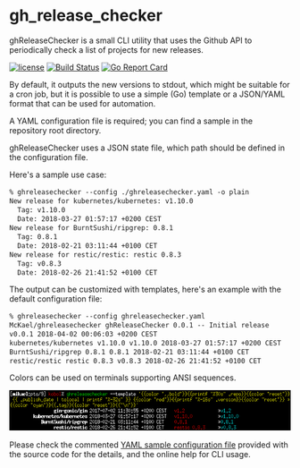 # gh_release_checker

ghReleaseChecker is a small CLI utility that uses the Github API to
periodically check a list of projects for new releases.

[![license](https://img.shields.io/badge/license-MIT-blue.svg?style=flat)](https://raw.githubusercontent.com/McKael/ghreleasechecker/master/LICENSE)
[![Build Status](https://travis-ci.org/McKael/ghreleasechecker.svg?branch=master)](https://travis-ci.org/McKael/ghreleasechecker)
[![Go Report Card](https://goreportcard.com/badge/github.com/McKael/ghreleasechecker)](https://goreportcard.com/report/github.com/McKael/ghreleasechecker)

By default, it outputs the new versions to stdout, which might be suitable for
a cron job, but it is possible to use a simple (Go) template or a JSON/YAML
format that can be used for automation.

A YAML configuration file is required; you can find a sample in the repository
root directory.

ghReleaseChecker uses a JSON state file, which path should be defined in the
configuration file.


Here's a sample use case:
```
% ghreleasechecker --config ./ghreleasechecker.yaml -o plain
New release for kubernetes/kubernetes: v1.10.0
  Tag: v1.10.0
  Date: 2018-03-27 01:57:17 +0200 CEST
New release for BurntSushi/ripgrep: 0.8.1
  Tag: 0.8.1
  Date: 2018-02-21 03:11:44 +0100 CET
New release for restic/restic: restic 0.8.3
  Tag: v0.8.3
  Date: 2018-02-26 21:41:52 +0100 CET
```

The output can be customized with templates, here's an example with the
default configuration file:
```
% ghreleasechecker --config ghreleasechecker.yaml
McKael/ghreleasechecker ghReleaseChecker 0.0.1 -- Initial release v0.0.1 2018-04-02 00:06:03 +0200 CEST
kubernetes/kubernetes v1.10.0 v1.10.0 2018-03-27 01:57:17 +0200 CEST
BurntSushi/ripgrep 0.8.1 0.8.1 2018-02-21 03:11:44 +0100 CET
restic/restic restic 0.8.3 v0.8.3 2018-02-26 21:41:52 +0100 CET
```

Colors can be used on terminals supporting ANSI sequences.

![Screenshot](ghreleasechecker_template.png "Screenshot")

Please check the commented [YAML sample configuration file](ghreleasechecker.yaml)
provided with the source code for the details, and the online help for CLI usage.
